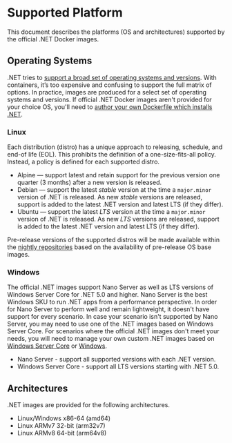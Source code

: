 # Supported Platform

This document describes the platforms (OS and architectures) supported by the official .NET Docker images.

## Operating Systems

.NET tries to [support a broad set of operating systems and versions](https://github.com/dotnet/core/blob/master/os-lifecycle-policy.md). With containers, it’s too expensive and confusing to support the full matrix of options. In practice, images are produced for a select set of operating systems and versions. If official .NET Docker images aren't provided for your choice OS, you'll need to [author your own Dockerfile which installs .NET](scenarios/installing-dotnet.md).

### Linux

Each distribution (distro) has a unique approach to releasing, schedule, and end-of life (EOL). This prohibits the definition of a one-size-fits-all policy. Instead, a policy is defined for each supported distro.

- Alpine — support latest and retain support for the previous version one quarter (3 months) after a new version is released.
- Debian — support the latest *stable* version at the time a `major.minor` version of .NET is released. As new *stable* versions are released, support is added to the latest .NET version and latest LTS (if they differ).
- Ubuntu — support the latest *LTS* version at the time a `major.minor` version of .NET is released. As new *LTS* versions are released, support is added to the latest .NET version and latest LTS (if they differ).

Pre-release versions of the supported distros will be made available within the [nightly repositories](https://hub.docker.com/_/microsoft-dotnet-nightly) based on the availability of pre-release OS base images.

### Windows

The official .NET images support Nano Server as well as LTS versions of Windows Server Core for .NET 5.0 and higher. Nano Server is the best Windows SKU to run .NET apps from a performance perspective. In order for Nano Server to perform well and remain lightweight, it doesn't have support for every scenario. In case your scenario isn't supported by Nano Server, you may need to use one of the .NET images based on Windows Server Core. For scenarios where the official .NET images don't meet your needs, you will need to manage your own custom .NET images based on [Windows Server Core](https://hub.docker.com/_/microsoft-windows-servercore) or [Windows](https://hub.docker.com/_/microsoft-windows).

- Nano Server - support all supported versions with each .NET version.
- Windows Server Core - support all LTS versions starting with .NET 5.0.

## Architectures

.NET images are provided for the following architectures.

- Linux/Windows x86-64 (amd64)
- Linux ARMv7 32-bit (arm32v7)
- Linux ARMv8 64-bit (arm64v8)
